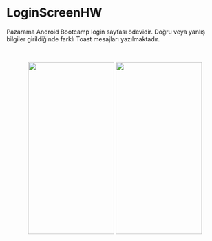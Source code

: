 # LoginScreenHW
Pazarama Android Bootcamp login sayfası ödevidir. Doğru veya yanlış bilgiler girildiğinde farklı Toast mesajları yazılmaktadır.

&nbsp;

<p align="center" >

<img src="success.png" width="200" height="400" >

<img src="fail.png" width="200" height="400" >

</p>
